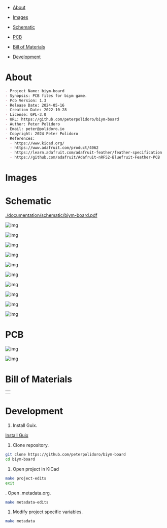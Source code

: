 - [About](#org1d32820)
- [Images](#org6a9f21d)
- [Schematic](#orgaac9f41)
- [PCB](#org3dfe019)
- [Bill of Materials](#org53f6dab)
- [Development](#orgc712f8c)

    <!-- This file is generated automatically from .metadata.org -->
    <!-- File edits may be overwritten! -->


<a id="org1d32820"></a>

# About

```markdown
- Project Name: biym-board
- Synopsis: PCB files for biym game.
- Pcb Version: 1.3
- Release Date: 2024-05-16
- Creation Date: 2022-10-28
- License: GPL-3.0
- URL: https://github.com/peterpolidoro/biym-board
- Author: Peter Polidoro
- Email: peter@polidoro.io
- Copyright: 2024 Peter Polidoro
- References:
  - https://www.kicad.org/
  - https://www.adafruit.com/product/4062
  - https://learn.adafruit.com/adafruit-feather/feather-specification
  - https://github.com/adafruit/Adafruit-nRF52-Bluefruit-Feather-PCB
```


<a id="org6a9f21d"></a>

# Images


<a id="orgaac9f41"></a>

# Schematic

[./documentation/schematic/biym-board.pdf](./documentation/schematic/biym-board.pdf)

![img](./documentation/schematic/biym-board.svg)

![img](./documentation/schematic/biym-board-power.svg)

![img](./documentation/schematic/biym-board-driver.svg)

![img](./documentation/schematic/biym-board-encoder.svg)

![img](./documentation/schematic/biym-board-led.svg)

![img](./documentation/schematic/biym-board-servo.svg)

![img](./documentation/schematic/biym-board-gpio.svg)

![img](./documentation/schematic/biym-board-power-boost-led.svg)

![img](./documentation/schematic/biym-board-power-boost-servo.svg)

![img](./documentation/schematic/biym-board-featherwing-nrf52-pogo.svg)


<a id="org3dfe019"></a>

# PCB

![img](./documentation/pcb/top-bare.png)

![img](./documentation/pcb/bottom-bare.png)


<a id="org53f6dab"></a>

# Bill of Materials

|    |
|--- |
|  |


<a id="orgc712f8c"></a>

# Development

1.  Install Guix.

[Install Guix](https://guix.gnu.org/manual/en/html_node/Binary-Installation.html)

1.  Clone repository.

```sh
git clone https://github.com/peterpolidoro/biym-board
cd biym-board
```

1.  Open project in KiCad

```sh
make project-edits
exit
```

. Open .metadata.org.

```sh
make metadata-edits
```

1.  Modify project specific variables.

```sh
make metadata
```
